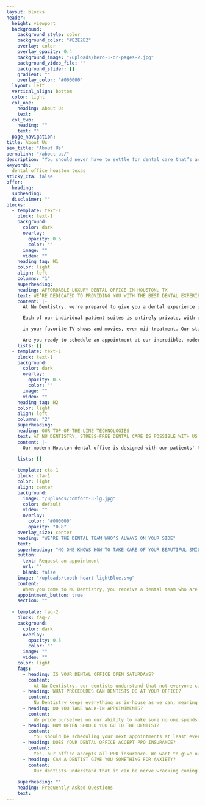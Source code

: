 ```yaml
---
layout: blocks
header:
  height: viewport
  background:
    background_style: color
    background_color: "#E2E2E2"
    overlay: color
    overlay_opacity: 0.4
    background_image: "/uploads/hero-1-dr-pages-2.jpg"
    background_video_file: ""
    background_slider: []
    gradient: ""
    overlay_color: "#000000"
  layout: left
  vertical_align: bottom
  color: light
  col_one:
    heading: About Us 
    text: 
  col_two:
    heading: ""
    text: ""
  page_navigation:
title: About Us
seo_title: "About Us"
permalink: "/about-us/"
description: "You should never have to settle for dental care that’s anything less than the best. At Nu Dentistry, our dental office guarantees you unmatched care."
keywords:
  dental office houston texas
sticky_cta: false
offer:
  heading: 
  subheading: 
  disclaimer: ""
blocks:
  - template: text-1
    block: text-1
    background:
      color: dark
      overlay:
        opacity: 0.5
        color: ""
      image: ""
      video: ""
    heading_tag: H1
    color: light
    align: left
    columns: "1"
    superheading: 
    heading: AFFORDABLE LUXURY DENTAL OFFICE IN HOUSTON, TX
    text: WE’RE DEDICATED TO PROVIDING YOU WITH THE BEST DENTAL EXPERIENCE, EVERY TIME.
    content: |-
      At Nu Dentistry, we're prepared to give you a dental experience unlike any you've ever had. From the moment you walk through our front doors, our kind and caring staff greet you with a smile and streamline the check-in process. You'll never have to wait more than a handful of minutes before seeing your dentist. Here you will find a fun and relaxed office that was designed with you in mind. Our goal is to create a warm and inviting atmosphere to help you enjoy your visits throughout your journey to a beautiful new smile.

      Each of our individual patient suites is entirely private, with etched glass doors that keep your discussions with your dentist safely between the two of you. We also furnish each room with two television screens ready to stream Netflix, Hulu, YouTube, and other available platforms. They're stationed one in front of you and one mounted above you on the ceiling so that you can always watch whether you're sitting upright or lying back during your procedure. We also offer wireless Bluetooth headphones to help you fully emerge yourself

      in your favorite TV shows and movies, even mid-treatment. Our state-of-the-art technology ensures that you'll receive optimum results as well. We are proud to use the latest technology such as iTero, digital impressions, and all digital x-rays in our very own office. We try to keep everything as in-house as we can, including our dental implant surgeries, cosmetic dentistry options, and even our patient payment programs, so that everything is easily accessible and convenient for you.

      Are you ready to schedule an appointment at our incredible, modern office? Connect with our dental team at (832) 916-4144 to book your next visit today!
    lists: []
  - template: text-1
    block: text-1
    background:
      color: dark
      overlay:
        opacity: 0.5
        color: ""
      image: ""
      video: ""
    heading_tag: H2
    color: light
    align: left
    columns: "2"
    superheading: 
    heading: OUR TOP-OF-THE-LINE TECHNOLOGIES
    text: AT NU DENTISTRY, STRESS-FREE DENTAL CARE IS POSSIBLE WITH US.
    content: |-
      Our modern Houston dental office is designed with our patients' total comfort in mind. We're not content with just satisfactory dental care—we make sure that we're unmatched in our field. Nu Dentistry is equipped with the latest and greatest dental technologies, devices, and techniques to guarantee you always get the most efficient and comprehensive care possible. All of our treatments are painless. When you come in for your dental treatment, we don't just content ourselves with your local anesthesia fully numbing the area to be worked on. We make sure that administering your anesthesia is just as painless, too! Instead of using scary-looking needles like other dental offices, all of our dentists use Dentapen applicators, which release the numbing agent gently and slowly to significantly reduce any discomfort you may feel. We also apply every method we can, from warming up the anesthesia beforehand to totally camouflaging the injection with DentalVibe, to make everything as smooth and painless for you as possible. Our dentists understand that a trip to the dentist can seem daunting, so we stop at nothing to ensure your total comfort and satisfaction. For those patients with dental anxiety or who want to complete multiple procedures in a single visit, we also have available upon request several safe and relaxing sedation options. From laughing gas and oral sedation to both conscious and unconscious IV sedation, our dentists are fully prepared to help you stay calm and comfortable, both in body and mind, throughout your visit. Do you have any other questions about the amazing technologies we have in our Houston office? Don't hesitate to give us a call at (832) 916-4144! We're eager to share with you everything we've put together for your benefit.

    lists: []
    
  - template: cta-1
    block: cta-1
    color: light
    align: center
    background:
      image: "/uploads/comfort-3-lg.jpg"
      color: default
      video: ""
      overlay:
        color: "#000000"
        opacity: "0.8"
    overlay_size: center
    heading: "WE’RE THE DENTAL TEAM WHO’S ALWAYS ON YOUR SIDE"
    text: 
    superheading: "NO ONE KNOWS HOW TO TAKE CARE OF YOUR BEAUTIFUL SMILE QUITE LIKE US."
    button:
      text: Request an appointment
      url: ""
      blank: false
    image: "/uploads/tooth-heart-lightBlue.svg"
    content:
      When you come to Nu Dentistry, you receive a dental team who are fully committed to delivering you the best dental care possible. Everything from the design of our office to our staff’s patient and friendly demeanors put you at ease and let you know that you’re in good hands. We employ only the newest techniques and technologies during your treatments, and our incredible entertainment options ensure you actually have fun, even during root canal or extraction. If you have any questions or concerns about your next steps, we’re always happy to answer them with a smile. At our Houston office, we fully dedicate ourselves to giving you the best dental experience you’ve ever had. Period.
    appointment_button: true
    section: ""
    
  - template: faq-2
    block: faq-2
    background:
      color: dark
      overlay:
        opacity: 0.5
        color: ""
      image: ""
      video: ""
    color: light
    faqs:
      - heading: IS YOUR DENTAL OFFICE OPEN SATURDAYS?
        content:
          At Nu Dentistry, our dentists understand that not everyone can come in during their 8am to 5pm work days. After all, we know that you’re just as busy as us! That’s why, in addition to our normal weekday hours, we’re also open on Saturdays from 9am to 3pm. We want to make sure that you’re always able to get the treatment you need, without all the stress of rearranging your schedule or using your precious sick and vacation days.
      - heading: WHAT PROCEDURES CAN DENTISTS DO AT YOUR OFFICE?
        content:
          Nu Dentistry keeps everything as in-house as we can, meaning we offer our patients a wide range of procedures to their total satisfaction. Some of our available treatments include general hygiene appointments, deep cleanings, cosmetic treatments like Invisalign, whitening, and veneers, crowns and root canals, tooth extractions, dental implants, dentures, and sedation dentistry. If you have any inquiries about our full list of procedures, call our office today at (832) 916-4144 to speak to one of our expert staff.
      - heading: DO YOU TAKE WALK-IN APPOINTMENTS?
        content:
          We pride ourselves on our ability to make sure no one spends more than 5 minutes in our waiting room, walk-ins included. Nu Dentistry follows a philosophy of total convenience for all of our patients, and we take it to heart from the moment you come through our front doors. We always leave a little leeway in our schedules, especially for dental emergencies, to make sure everyone gets the attention and care they need immediately.
      - heading: HOW OFTEN SHOULD YOU GO TO THE DENTIST?
        content:
          You should be scheduling your next appointments at least every 6 months for your general cleaning and exam. This is the perfect amount of time for our expert dentists to clean your teeth of any acid, bacteria, or plaque buildup that wants to weaken and damage them. For some patients with a history of extensive dental work, however, your hygienist or dentist may recommend that you come in to see us every 3 or 4 months. This preventative care ensures that your smile stays happy and healthy more successfully.
      - heading: DOES YOUR DENTAL OFFICE ACCEPT PPO INSURANCE?
        content:
          Yes, our office accepts all PPO insurance. We want to give our patients the chance to get the best treatment and level of coverage possible without worrying about networks or referrals from insurance specialists.
      - heading: CAN A DENTIST GIVE YOU SOMETHING FOR ANXIETY?
        content:
          Our dentists understand that it can be nerve wracking coming in for a treatment, especially if you have dental anxiety. To help soothe your fears and relax your mind, we have a variety of safe dental sedation options, including laughing gas and oral sedation. We put your comfort as our top priority because we want to make sure that your experience with us is always the best.
          
    superheading: ""
    heading: Frequently Asked Questions
    text: 
---
```

